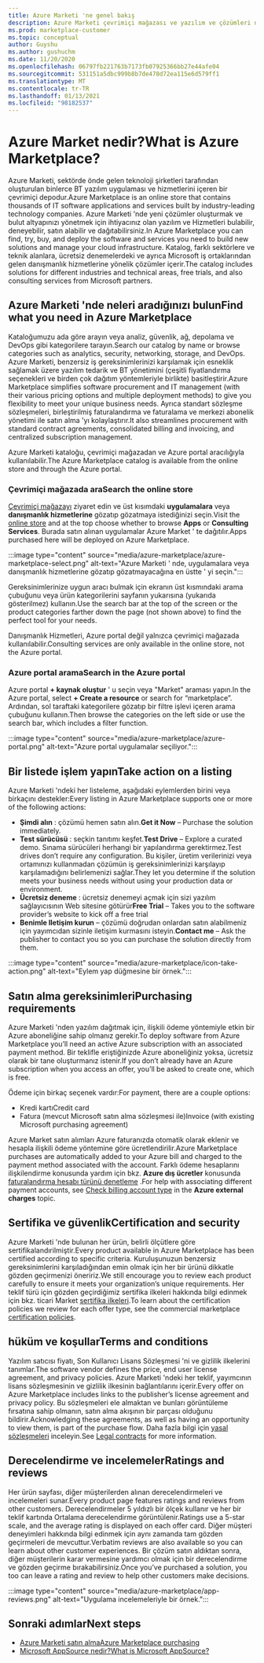 ```yaml
---
title: Azure Marketi 'ne genel bakış
description: Azure Marketi çevrimiçi mağazası ve yazılım ve çözümleri nasıl bulabileceğinizi ve deneyebileceğinizi öğrenin.
ms.prod: marketplace-customer
ms.topic: conceptual
author: Guyshu
ms.author: gushuchm
ms.date: 11/20/2020
ms.openlocfilehash: 06797fb221763b7173fb07925366bb27e44afe04
ms.sourcegitcommit: 531151a5dbc999b8b7de478d72ea115e6d579ff1
ms.translationtype: MT
ms.contentlocale: tr-TR
ms.lasthandoff: 01/13/2021
ms.locfileid: "98182537"
---
```

# <a name="what-is-azure-marketplace"></a><span data-ttu-id="ae54c-103">Azure Market nedir?</span><span class="sxs-lookup"><span data-stu-id="ae54c-103">What is Azure Marketplace?</span></span>

<span data-ttu-id="ae54c-104">Azure Marketi, sektörde önde gelen teknoloji şirketleri tarafından oluşturulan binlerce BT yazılım uygulaması ve hizmetlerini içeren bir çevrimiçi depodur.</span><span class="sxs-lookup"><span data-stu-id="ae54c-104">Azure Marketplace is an online store that contains thousands of IT software applications and services built by industry-leading technology companies.</span></span> <span data-ttu-id="ae54c-105">Azure Marketi 'nde yeni çözümler oluşturmak ve bulut altyapınızı yönetmek için ihtiyacınız olan yazılım ve Hizmetleri bulabilir, deneyebilir, satın alabilir ve dağıtabilirsiniz.</span><span class="sxs-lookup"><span data-stu-id="ae54c-105">In Azure Marketplace you can find, try, buy, and deploy the software and services you need to build new solutions and manage your cloud infrastructure.</span></span> <span data-ttu-id="ae54c-106">Katalog, farklı sektörlere ve teknik alanlara, ücretsiz denemelerdeki ve ayrıca Microsoft iş ortaklarından gelen danışmanlık hizmetlerine yönelik çözümler içerir.</span><span class="sxs-lookup"><span data-stu-id="ae54c-106">The catalog includes solutions for different industries and technical areas, free trials, and also consulting services from Microsoft partners.</span></span>

## <a name="find-what-you-need-in-azure-marketplace"></a><span data-ttu-id="ae54c-107">Azure Marketi 'nde neleri aradığınızı bulun</span><span class="sxs-lookup"><span data-stu-id="ae54c-107">Find what you need in Azure Marketplace</span></span>

<span data-ttu-id="ae54c-108">Kataloğumuzu ada göre arayın veya analiz, güvenlik, ağ, depolama ve DevOps gibi kategorilere tarayın.</span><span class="sxs-lookup"><span data-stu-id="ae54c-108">Search our catalog by name or browse categories such as analytics, security, networking, storage, and DevOps.</span></span> <span data-ttu-id="ae54c-109">Azure Marketi, benzersiz iş gereksinimlerinizi karşılamak için esneklik sağlamak üzere yazılım tedarik ve BT yönetimini (çeşitli fiyatlandırma seçenekleri ve birden çok dağıtım yöntemleriyle birlikte) basitleştirir.</span><span class="sxs-lookup"><span data-stu-id="ae54c-109">Azure Marketplace simplifies software procurement and IT management (with their various pricing options and multiple deployment methods) to give you flexibility to meet your unique business needs.</span></span> <span data-ttu-id="ae54c-110">Ayrıca standart sözleşme sözleşmeleri, birleştirilmiş faturalandırma ve faturalama ve merkezi abonelik yönetimi ile satın alma 'yı kolaylaştırır.</span><span class="sxs-lookup"><span data-stu-id="ae54c-110">It also streamlines procurement with standard contract agreements, consolidated billing and invoicing, and centralized subscription management.</span></span>

<span data-ttu-id="ae54c-111">Azure Marketi kataloğu, çevrimiçi mağazadan ve Azure portal aracılığıyla kullanılabilir.</span><span class="sxs-lookup"><span data-stu-id="ae54c-111">The Azure Marketplace catalog is available from the online store and through the Azure portal.</span></span>  

### <a name="search-the-online-store"></a><span data-ttu-id="ae54c-112">Çevrimiçi mağazada ara</span><span class="sxs-lookup"><span data-stu-id="ae54c-112">Search the online store</span></span>

<span data-ttu-id="ae54c-113">[Çevrimiçi mağazayı](https://azuremarketplace.microsoft.com/) ziyaret edin ve üst kısımdaki **uygulamalara** veya **danışmanlık hizmetlerine** gözatıp gözatmaya istediğinizi seçin.</span><span class="sxs-lookup"><span data-stu-id="ae54c-113">Visit the [online store](https://azuremarketplace.microsoft.com/) and at the top choose whether to browse **Apps** or **Consulting Services**.</span></span> <span data-ttu-id="ae54c-114">Burada satın alınan uygulamalar Azure Market ' te dağıtılır.</span><span class="sxs-lookup"><span data-stu-id="ae54c-114">Apps purchased here will be deployed on Azure Marketplace.</span></span>

:::image type="content" source="media/azure-marketplace/azure-marketplace-select.png" alt-text="Azure Marketi ' nde, uygulamalara veya danışmanlık hizmetlerine gözatıp gözatmayacağına en üstte ' yi seçin.":::

<span data-ttu-id="ae54c-116">Gereksinimlerinize uygun aracı bulmak için ekranın üst kısmındaki arama çubuğunu veya ürün kategorilerini sayfanın yukarısına (yukarıda gösterilmez) kullanın.</span><span class="sxs-lookup"><span data-stu-id="ae54c-116">Use the search bar at the top of the screen or the product categories farther down the page (not shown above) to find the perfect tool for your needs.</span></span>

<span data-ttu-id="ae54c-117">Danışmanlık Hizmetleri, Azure portal değil yalnızca çevrimiçi mağazada kullanılabilir.</span><span class="sxs-lookup"><span data-stu-id="ae54c-117">Consulting services are only available in the online store, not the Azure portal.</span></span>

### <a name="search-in-the-azure-portal"></a><span data-ttu-id="ae54c-118">Azure portal arama</span><span class="sxs-lookup"><span data-stu-id="ae54c-118">Search in the Azure portal</span></span>

<span data-ttu-id="ae54c-119">Azure portal **+ kaynak oluştur** ' u seçin veya "Market" araması yapın.</span><span class="sxs-lookup"><span data-stu-id="ae54c-119">In the Azure portal, select **+ Create a resource** or search for “marketplace”.</span></span> <span data-ttu-id="ae54c-120">Ardından, sol taraftaki kategorilere gözatıp bir filtre işlevi içeren arama çubuğunu kullanın.</span><span class="sxs-lookup"><span data-stu-id="ae54c-120">Then browse the categories on the left side or use the search bar, which includes a filter function.</span></span>

:::image type="content" source="media/azure-marketplace/azure-portal.png" alt-text="Azure portal uygulamalar seçiliyor.":::

## <a name="take-action-on-a-listing"></a><span data-ttu-id="ae54c-122">Bir listede işlem yapın</span><span class="sxs-lookup"><span data-stu-id="ae54c-122">Take action on a listing</span></span>

<span data-ttu-id="ae54c-123">Azure Marketi 'ndeki her listeleme, aşağıdaki eylemlerden birini veya birkaçını destekler:</span><span class="sxs-lookup"><span data-stu-id="ae54c-123">Every listing in Azure Marketplace supports one or more of the following actions:</span></span>

- <span data-ttu-id="ae54c-124">**Şimdi alın** : çözümü hemen satın alın.</span><span class="sxs-lookup"><span data-stu-id="ae54c-124">**Get it Now** – Purchase the solution immediately.</span></span>
- <span data-ttu-id="ae54c-125">**Test sürücüsü** : seçkin tanıtımı keşfet.</span><span class="sxs-lookup"><span data-stu-id="ae54c-125">**Test Drive** – Explore a curated demo.</span></span> <span data-ttu-id="ae54c-126">Sınama sürücüleri herhangi bir yapılandırma gerektirmez.</span><span class="sxs-lookup"><span data-stu-id="ae54c-126">Test drives don’t require any configuration.</span></span> <span data-ttu-id="ae54c-127">Bu kişiler, üretim verilerinizi veya ortamınızı kullanmadan çözümün iş gereksinimlerinizi karşılayıp karşılamadığını belirlemenizi sağlar.</span><span class="sxs-lookup"><span data-stu-id="ae54c-127">They let you determine if the solution meets your business needs without using your production data or environment.</span></span>
- <span data-ttu-id="ae54c-128">**Ücretsiz deneme** : ücretsiz denemeyi açmak için sizi yazılım sağlayıcısının Web sitesine götürür</span><span class="sxs-lookup"><span data-stu-id="ae54c-128">**Free Trial** – Takes you to the software provider’s website to kick off a free trial</span></span>
- <span data-ttu-id="ae54c-129">**Benimle Iletişim kurun** – çözümü doğrudan onlardan satın alabilmeniz için yayımcıdan sizinle iletişim kurmasını isteyin.</span><span class="sxs-lookup"><span data-stu-id="ae54c-129">**Contact me** – Ask the publisher to contact you so you can purchase the solution directly from them.</span></span>

:::image type="content" source="media/azure-marketplace/icon-take-action.png" alt-text="Eylem yap düğmesine bir örnek.":::

## <a name="purchasing-requirements"></a><span data-ttu-id="ae54c-131">Satın alma gereksinimleri</span><span class="sxs-lookup"><span data-stu-id="ae54c-131">Purchasing requirements</span></span>

<span data-ttu-id="ae54c-132">Azure Marketi 'nden yazılım dağıtmak için, ilişkili ödeme yöntemiyle etkin bir Azure aboneliğine sahip olmanız gerekir.</span><span class="sxs-lookup"><span data-stu-id="ae54c-132">To deploy software from Azure Marketplace you’ll need an active Azure subscription with an associated payment method.</span></span> <span data-ttu-id="ae54c-133">Bir teklifle eriştiğinizde Azure aboneliğiniz yoksa, ücretsiz olarak bir tane oluşturmanız istenir.</span><span class="sxs-lookup"><span data-stu-id="ae54c-133">If you don’t already have an Azure subscription when you access an offer, you’ll be asked to create one, which is free.</span></span>

<span data-ttu-id="ae54c-134">Ödeme için birkaç seçenek vardır:</span><span class="sxs-lookup"><span data-stu-id="ae54c-134">For payment, there are a couple options:</span></span>  

- <span data-ttu-id="ae54c-135">Kredi kartı</span><span class="sxs-lookup"><span data-stu-id="ae54c-135">Credit card</span></span>
- <span data-ttu-id="ae54c-136">Fatura (mevcut Microsoft satın alma sözleşmesi ile)</span><span class="sxs-lookup"><span data-stu-id="ae54c-136">Invoice (with existing Microsoft purchasing agreement)</span></span>

<span data-ttu-id="ae54c-137">Azure Market satın alımları Azure faturanızda otomatik olarak eklenir ve hesapla ilişkili ödeme yöntemine göre ücretlendirilir.</span><span class="sxs-lookup"><span data-stu-id="ae54c-137">Azure Marketplace purchases are automatically added to your Azure bill and charged to the payment method associated with the account.</span></span> <span data-ttu-id="ae54c-138">Farklı ödeme hesaplarını ilişkilendirme konusunda yardım için bkz. **Azure dış ücretler** konusunda [faturalandırma hesabı türünü denetleme](/azure/cost-management-billing/understand/understand-azure-marketplace-charges#check-billing-account-type) .</span><span class="sxs-lookup"><span data-stu-id="ae54c-138">For help with associating different payment accounts, see [Check billing account type](/azure/cost-management-billing/understand/understand-azure-marketplace-charges#check-billing-account-type) in the **Azure external charges** topic.</span></span>

## <a name="certification-and-security"></a><span data-ttu-id="ae54c-139">Sertifika ve güvenlik</span><span class="sxs-lookup"><span data-stu-id="ae54c-139">Certification and security</span></span>

<span data-ttu-id="ae54c-140">Azure Marketi 'nde bulunan her ürün, belirli ölçütlere göre sertifikalandırilmiştir.</span><span class="sxs-lookup"><span data-stu-id="ae54c-140">Every product available in Azure Marketplace has been certified according to specific criteria.</span></span> <span data-ttu-id="ae54c-141">Kuruluşunuzun benzersiz gereksinimlerini karşıladığından emin olmak için her bir ürünü dikkatle gözden geçirmenizi öneririz.</span><span class="sxs-lookup"><span data-stu-id="ae54c-141">We still encourage you to review each product carefully to ensure it meets your organization’s unique requirements.</span></span> <span data-ttu-id="ae54c-142">Her teklif türü için gözden geçirdiğimiz sertifika ilkeleri hakkında bilgi edinmek için bkz. ticari Market [sertifika ilkeleri](/legal/marketplace/certification-policies).</span><span class="sxs-lookup"><span data-stu-id="ae54c-142">To learn about the certification policies we review for each offer type, see the commercial marketplace [certification policies](/legal/marketplace/certification-policies).</span></span>

## <a name="terms-and-conditions"></a><span data-ttu-id="ae54c-143">hüküm ve koşullar</span><span class="sxs-lookup"><span data-stu-id="ae54c-143">Terms and conditions</span></span>

<span data-ttu-id="ae54c-144">Yazılım satıcısı fiyatı, Son Kullanıcı Lisans Sözleşmesi 'ni ve gizlilik ilkelerini tanımlar.</span><span class="sxs-lookup"><span data-stu-id="ae54c-144">The software vendor defines the price, end user license agreement, and privacy policies.</span></span> <span data-ttu-id="ae54c-145">Azure Marketi 'ndeki her teklif, yayımcının lisans sözleşmesinin ve gizlilik ilkesinin bağlantılarını içerir.</span><span class="sxs-lookup"><span data-stu-id="ae54c-145">Every offer on Azure Marketplace includes links to the publisher’s license agreement and privacy policy.</span></span> <span data-ttu-id="ae54c-146">Bu sözleşmeleri ele almaktan ve bunları görüntüleme fırsatına sahip olmanın, satın alma akışının bir parçası olduğunu bildirir.</span><span class="sxs-lookup"><span data-stu-id="ae54c-146">Acknowledging these agreements, as well as having an opportunity to view them, is part of the purchase flow.</span></span> <span data-ttu-id="ae54c-147">Daha fazla bilgi için [yasal sözleşmeleri](legal-contracts.md) inceleyin.</span><span class="sxs-lookup"><span data-stu-id="ae54c-147">See [Legal contracts](legal-contracts.md) for more information.</span></span>

## <a name="ratings-and-reviews"></a><span data-ttu-id="ae54c-148">Derecelendirme ve incelemeler</span><span class="sxs-lookup"><span data-stu-id="ae54c-148">Ratings and reviews</span></span>

<span data-ttu-id="ae54c-149">Her ürün sayfası, diğer müşterilerden alınan derecelendirmeleri ve incelemeleri sunar.</span><span class="sxs-lookup"><span data-stu-id="ae54c-149">Every product page features ratings and reviews from other customers.</span></span> <span data-ttu-id="ae54c-150">Derecelendirmeler 5 yıldızlı bir ölçek kullanır ve her bir teklif kartında Ortalama derecelendirme görüntülenir.</span><span class="sxs-lookup"><span data-stu-id="ae54c-150">Ratings use a 5-star scale, and the average rating is displayed on each offer card.</span></span> <span data-ttu-id="ae54c-151">Diğer müşteri deneyimleri hakkında bilgi edinmek için aynı zamanda tam gözden geçirmeleri de mevcuttur.</span><span class="sxs-lookup"><span data-stu-id="ae54c-151">Verbatim reviews are also available so you can learn about other customer experiences.</span></span> <span data-ttu-id="ae54c-152">Bir çözüm satın aldıktan sonra, diğer müşterilerin karar vermesine yardımcı olmak için bir derecelendirme ve gözden geçirme bırakabilirsiniz.</span><span class="sxs-lookup"><span data-stu-id="ae54c-152">Once you’ve purchased a solution, you too can leave a rating and review to help other customers make decisions.</span></span>

:::image type="content" source="media/azure-marketplace/app-reviews.png" alt-text="Uygulama incelemeleriyle bir örnek.":::

## <a name="next-steps"></a><span data-ttu-id="ae54c-154">Sonraki adımlar</span><span class="sxs-lookup"><span data-stu-id="ae54c-154">Next steps</span></span>

- [<span data-ttu-id="ae54c-155">Azure Marketi satın alma</span><span class="sxs-lookup"><span data-stu-id="ae54c-155">Azure Marketplace purchasing</span></span>](azure-purchasing-invoicing.md)
- [<span data-ttu-id="ae54c-156">Microsoft AppSource nedir?</span><span class="sxs-lookup"><span data-stu-id="ae54c-156">What is Microsoft AppSource?</span></span>](appsource-overview.md)